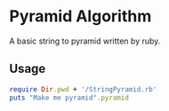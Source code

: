 # Pyramid Algorithm
A basic string to pyramid written by ruby.
 
##  Usage
 ```ruby
require Dir.pwd + '/StringPyramid.rb'
puts "Make me pyramid".pyramid
```